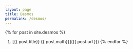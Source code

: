 ```yaml
---
layout: page
title: Desmos
permalink: /desmos/
---
```


{% for post in site.desmos %}
1. [{{ post.title}} {{ post.math}}]({{ post.url }})
{% endfor %}